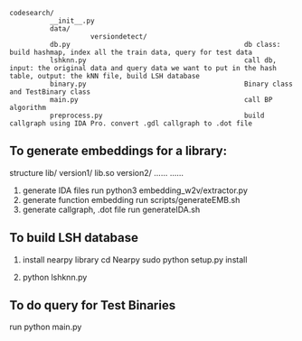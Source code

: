```
codesearch/
          __init__.py
          data/
                    versiondetect/
          db.py                                           db class: build hashmap, index all the train data, query for test data
          lshknn.py                                       call db, input: the original data and query data we want to put in the hash table, output: the kNN file, build LSH database
          binary.py                                       Binary class and TestBinary class
          main.py                                         call BP algorithm
          preprocess.py                                   build callgraph using IDA Pro. convert .gdl callgraph to .dot file
```

## To generate embeddings for a library:
structure
lib/
      version1/
                  lib.so
      version2/
              ......
  ......
1. generate IDA files
  run python3 embedding_w2v/extractor.py
2. generate function embedding
  run scripts/generateEMB.sh
3. generate callgraph, .dot file
  run generateIDA.sh


## To build LSH database
1. install nearpy library
   cd Nearpy
   sudo python setup.py install

2. python lshknn.py

## To do query for Test Binaries
  run python main.py
